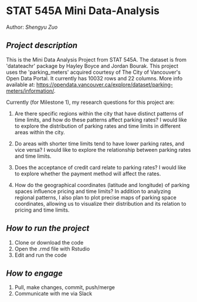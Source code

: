 # STAT 545A Mini Data-Analysis

Author: *Shengyu Zuo*

## *Project description*

This is the Mini Data Analysis Project from STAT 545A. The dataset is from 'datateachr' package by Hayley Boyce and Jordan Bourak. This project uses the 'parking_meters' acquired courtesy of The City of Vancouver's Open Data Portal. It currently has 10032 rows and 22 columns. More info available at: <https://opendata.vancouver.ca/explore/dataset/parking-meters/information/>.

Currently (for Milestone 1), my research questions for this project are:

1.  Are there specific regions within the city that have distinct patterns of time limits, and how do these patterns affect parking rates? I would like to explore the distribution of parking rates and time limits in different areas within the city.

2.  Do areas with shorter time limits tend to have lower parking rates, and vice versa? I would like to explore the relationship between parking rates and time limits.

3.  Does the acceptance of credit card relate to parking rates? I would like to explore whether the payment method will affect the rates.

4.  How do the geographical coordinates (latitude and longitude) of parking spaces influence pricing and time limits? In addition to analyzing regional patterns, I also plan to plot precise maps of parking space coordinates, allowing us to visualize their distribution and its relation to pricing and time limits.

## *How to run the project*

1.  Clone or download the code
2.  Open the .rmd file with Rstudio
3.  Edit and run the code

## *How to engage*

1.  Pull, make changes, commit, push/merge
2.  Communicate with me via Slack
